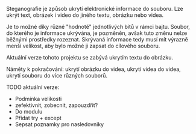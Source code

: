 Steganografie je způsob ukrytí elektronické informace do souboru. Lze ukrýt text, obrázek i video do jiného textu, obrázku nebo videa.

Je to možné díky různé "hodnotě" jednotlivých bitů v rámci bajtu. Soubor, do kterého je informace ukrývána, je pozměněn, avšak tuto změnu nelze běžnými prostředky rozeznat. Skrývaná informace tedy musí mít výrazně menší velikost, aby bylo možné ji zapsat do cílového souboru.

Aktuální verze tohoto projektu se zabývá ukrytím textu do obrázku.

Náměty k pokračování: ukrytí obrázku do videa, ukrytí videa do videa, ukrytí souboru do více různých souborů.

TODO aktuální verze:
- Podmínka velikosti
- zefektivnit, zobecnit, zapouzdřit?
- Do modulu
- Přidat try + except
- Sepsat poznamky pro nasledovniky
